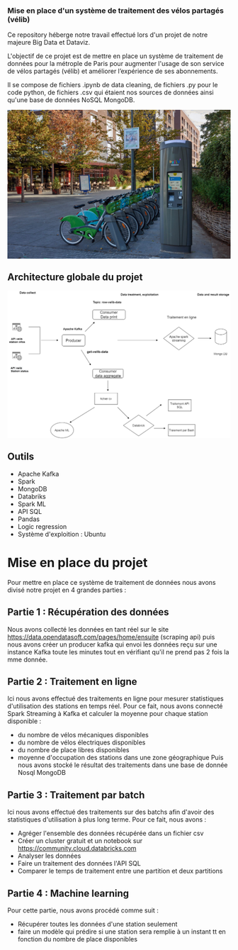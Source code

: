 ### Mise en place d'un système de traitement des vélos partagés (vélib) 
<!-- BLOG-POST-LIST:START -->
Ce repository héberge notre travail effectué lors d'un projet de notre majeure Big Data et Dataviz.

L'objectif de ce projet est de mettre en place un système de traitement de données pour la métrople de Paris pour augmenter l'usage de son service de vélos partagés (vélib) et améliorer l’expérience de ses abonnements.

Il se compose de fichiers .ipynb de data cleaning, de fichiers .py pour le code python, de fichiers .csv  qui étaient nos sources de données ainsi qu'une base de données NoSQL MongoDB.
<!-- BLOG-POST-LIST:END -->

<img align="center" src="/Images/station_velib.jpg"/>
<br/>


## Architecture globale du projet 
<img align="center" src="/Images/architecture-projet-velib.png"/>
<br/>


## Outils
<!-- BLOG-POST-LIST:START -->
- Apache Kafka
- Spark
- MongoDB
- Databriks
- Spark ML
- API SQL
- Pandas
- Logic regression
- Système d'exploition : Ubuntu
<!-- BLOG-POST-LIST:END -->


# Mise en place du projet
<!-- BLOG-POST-LIST:START -->
Pour mettre en place ce système de traitement de données nous avons divisé notre projet en 4 grandes parties :


## Partie 1 : Récupération des données 
Nous avons collecté les données en tant réel sur le site https://data.opendatasoft.com/pages/home/ensuite (scraping api) puis nous avons créer un producer kafka qui envoi les données reçu sur une instance Kafka toute les minutes tout en vérifiant qu'il ne prend pas 2 fois la mme donnée.
<!-- BLOG-POST-LIST:END -->


## Partie 2 : Traitement en ligne
<!-- BLOG-POST-LIST:START -->
Ici nous avons effectué des traitements en ligne pour mesurer statistiques d'utilisation des stations en temps réel. Pour ce fait, nous avons connecté Spark Streaming à Kafka et calculer la moyenne pour chaque station disponible : 
- du nombre de vélos mécaniques disponibles
- du nombre de vélos électriques disponibles
- du nombre de place libres disponibles
- moyenne d'occupation des stations dans une zone géographique 
Puis nous avons stocké le résultat des traitements dans une base de donnée Nosql MongoDB
<!-- BLOG-POST-LIST:END -->


## Partie 3 : Traitement par batch
<!-- BLOG-POST-LIST:START -->
Ici nous avons effectué des traitements sur des batchs afin d'avoir des statistiques d'utilisation à plus long terme. Pour ce fait, nous avons :
- Agréger l'ensemble des données récupérée dans un fichier csv
- Créer un cluster gratuit et un notebook sur https://community.cloud.databricks.com
- Analyser les données
- Faire un traitement des données l'API SQL
- Comparer le temps de traitement entre une partition et deux partitions
<!-- BLOG-POST-LIST:END -->


## Partie 4 : Machine learning
<!-- BLOG-POST-LIST:START -->
Pour cette partie, nous avons procédé comme suit :
- Récupérer toutes les données d'une station seulement
- faire un modèle qui prédire si une station sera remplie à un instant tt en fonction du nombre de place disponibles
<!-- BLOG-POST-LIST:END -->






